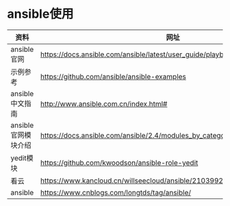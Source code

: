 # ansible使用

| 资料 | 网址 |
|------|-----|
| ansible官网 | https://docs.ansible.com/ansible/latest/user_guide/playbooks_best_practices.html |
| 示例参考 | https://github.com/ansible/ansible-examples |
| ansible中文指南 | http://www.ansible.com.cn/index.html# |
| ansible官网模块介绍 | https://docs.ansible.com/ansible/2.4/modules_by_category.html |
| yedit模块 | https://github.com/kwoodson/ansible-role-yedit |
| 看云 | https://www.kancloud.cn/willseecloud/ansible/2103992 |
| ansible | https://www.cnblogs.com/longtds/tag/ansible/ |
